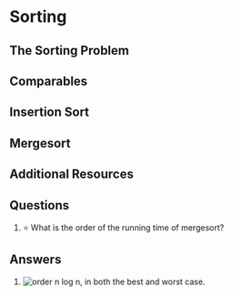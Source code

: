 # Sorting
## The Sorting Problem
## Comparables
## Insertion Sort
## Mergesort
## Additional Resources
## Questions
1. :star: What is the order of the running time of mergesort?
## Answers
1. ![order n log n](https://latex.codecogs.com/svg.latex?\Theta(n\log&space;n)), in both the best and worst case.

